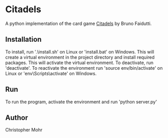 Citadels
==============

A python implementation of the card game [Citadels](#http://en.wikipedia.org/wiki/Citadels_%28card_game%29) by Bruno Faidutti.

Installation
--------------
To install, run '.\install.sh' on Linux or 'install.bat' on Windows. This will create a virtual environment in the project directory and install required packages. This will activate the virtual environment. To deactivate, run 'deactivate'. To reactivate the environment run 'source env/bin/activate' on Linux or 'env\Scripts\activate' on Windows.

Run
--------------
To run the program, activate the environment and run 'python server.py'

Author
--------------
Christopher Mohr